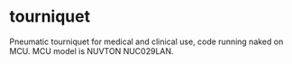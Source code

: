 # tourniquet
Pneumatic tourniquet for medical and clinical use, code running naked on MCU. MCU model is NUVTON NUC029LAN.
